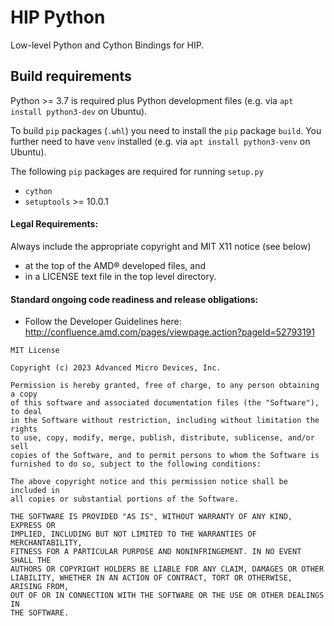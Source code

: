 <!---
MIT License

Copyright (c) 2023 Advanced Micro Devices, Inc.

Permission is hereby granted, free of charge, to any person obtaining a copy
of this software and associated documentation files (the "Software"), to deal
in the Software without restriction, including without limitation the rights
to use, copy, modify, merge, publish, distribute, sublicense, and/or sell
copies of the Software, and to permit persons to whom the Software is
furnished to do so, subject to the following conditions:

The above copyright notice and this permission notice shall be included in all
copies or substantial portions of the Software.

THE SOFTWARE IS PROVIDED "AS IS", WITHOUT WARRANTY OF ANY KIND, EXPRESS OR
IMPLIED, INCLUDING BUT NOT LIMITED TO THE WARRANTIES OF MERCHANTABILITY,
FITNESS FOR A PARTICULAR PURPOSE AND NONINFRINGEMENT. IN NO EVENT SHALL THE
AUTHORS OR COPYRIGHT HOLDERS BE LIABLE FOR ANY CLAIM, DAMAGES OR OTHER
LIABILITY, WHETHER IN AN ACTION OF CONTRACT, TORT OR OTHERWISE, ARISING FROM,
OUT OF OR IN CONNECTION WITH THE SOFTWARE OR THE USE OR OTHER DEALINGS IN THE
SOFTWARE.
-->
# HIP Python

Low-level Python and Cython Bindings for HIP.

## Build requirements

Python >= 3.7 is required plus Python development files (e.g. via ``apt install python3-dev`` on Ubuntu).

To build ``pip`` packages (``.whl``) you need to install the ``pip`` package ``build``.
You further need to have `venv` installed (e.g. via ``apt install python3-venv`` on Ubuntu).

The following ``pip`` packages are required for running ``setup.py``

* ``cython``
* ``setuptools`` >= 10.0.1

#### Legal Requirements:

Always include the appropriate copyright and MIT X11 notice (see below)
* at the top of the AMD&reg; developed files, and
* in a LICENSE text file in the top level directory.

#### Standard ongoing code readiness and release obligations:

* Follow the Developer Guidelines here: http://confluence.amd.com/pages/viewpage.action?pageId=52793191

```
MIT License
 
Copyright (c) 2023 Advanced Micro Devices, Inc.
 
Permission is hereby granted, free of charge, to any person obtaining a copy
of this software and associated documentation files (the "Software"), to deal
in the Software without restriction, including without limitation the rights
to use, copy, modify, merge, publish, distribute, sublicense, and/or sell
copies of the Software, and to permit persons to whom the Software is
furnished to do so, subject to the following conditions:
 
The above copyright notice and this permission notice shall be included in
all copies or substantial portions of the Software.
 
THE SOFTWARE IS PROVIDED "AS IS", WITHOUT WARRANTY OF ANY KIND, EXPRESS OR
IMPLIED, INCLUDING BUT NOT LIMITED TO THE WARRANTIES OF MERCHANTABILITY,
FITNESS FOR A PARTICULAR PURPOSE AND NONINFRINGEMENT. IN NO EVENT SHALL THE
AUTHORS OR COPYRIGHT HOLDERS BE LIABLE FOR ANY CLAIM, DAMAGES OR OTHER
LIABILITY, WHETHER IN AN ACTION OF CONTRACT, TORT OR OTHERWISE, ARISING FROM,
OUT OF OR IN CONNECTION WITH THE SOFTWARE OR THE USE OR OTHER DEALINGS IN
THE SOFTWARE.
```